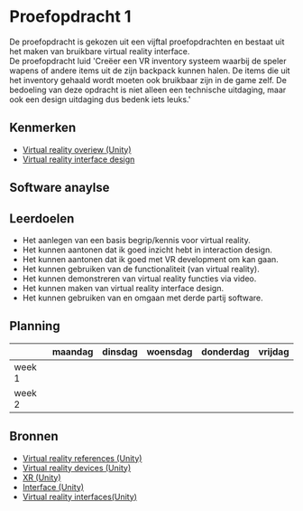 # Proefopdracht 1

De proefopdracht is gekozen uit een vijftal proefopdrachten en bestaat uit het maken van bruikbare virtual reality interface.
</br>
De proefopdracht luid 'Creëer een VR inventory systeem waarbij de speler wapens of andere items uit de zijn
backpack kunnen halen. De items die uit het inventory gehaald wordt moeten ook bruikbaar zijn
in de game zelf. De bedoeling van deze opdracht is niet alleen een technische uitdaging, maar ook een design
uitdaging dus bedenk iets leuks.'

## Kenmerken

- [Virtual reality overiew (Unity)](https://docs.unity3d.com/560/Documentation/Manual/VROverview.html)
- [Virtual reality interface design](https://www.invisionapp.com/inside-design/vr-interface-design/)

## Software anaylse

## Leerdoelen

- Het aanlegen van een basis begrip/kennis voor virtual reality.
- Het kunnen aantonen dat ik goed inzicht hebt in interaction design.
- Het kunnen aantonen dat ik goed met VR development om kan gaan.
- Het kunnen gebruiken van de functionaliteit (van virtual reality).
- Het kunnen demonstreren van virtual reality functies via video.
- Het kunnen maken van virtual reality interface design.
- Het kunnen gebruiken van en omgaan met derde partij software.

## Planning

| | maandag | dinsdag | woensdag | donderdag | vrijdag |
| --- | --- | --- | --- | --- | --- |
|week 1 |
|week 2 |


## Bronnen

- [Virtual reality references (Unity)](https://docs.unity3d.com/560/Documentation/Manual/VRReference.html)
- [Virtual reality devices (Unity)](https://docs.unity3d.com/560/Documentation/Manual/VRReference.html)
- [XR (Unity)](https://unity3d.com/learn/tutorials/s/xr)
- [Interface (Unity)](https://unity3d.com/learn/tutorials/topics/scripting/interfaces)
- [Virtual reality interfaces(Unity)](https://unity3d.com/learn/tutorials/topics/virtual-reality/user-interfaces-vr)

